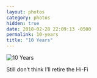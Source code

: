 ```yaml
---
layout: photos
category: photos
hidden: true
date: 2018-02-28 22:09:13 -0500
permalink: 10-years
title: "10 Years"
---
```


![10 Years](http://jonkit.ca/cdn/photos/2/28/18-10-years.jpeg)

Still don’t think I’ll retire the Hi-Fi